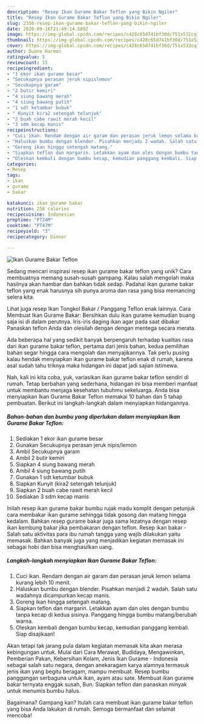 ```yaml
---
description: "Resep Ikan Gurame Bakar Teflon yang Bikin Ngiler"
title: "Resep Ikan Gurame Bakar Teflon yang Bikin Ngiler"
slug: 2356-resep-ikan-gurame-bakar-teflon-yang-bikin-ngiler
date: 2020-09-16T21:49:14.589Z
image: https://img-global.cpcdn.com/recipes/c428c65d741bf30d/751x532cq70/ikan-gurame-bakar-teflon-foto-resep-utama.jpg
thumbnail: https://img-global.cpcdn.com/recipes/c428c65d741bf30d/751x532cq70/ikan-gurame-bakar-teflon-foto-resep-utama.jpg
cover: https://img-global.cpcdn.com/recipes/c428c65d741bf30d/751x532cq70/ikan-gurame-bakar-teflon-foto-resep-utama.jpg
author: Duane Harmon
ratingvalue: 5
reviewcount: 15
recipeingredient:
- "1 ekor ikan gurame besar"
- "Secukupnya perasan jeruk nipislemon"
- "Secukupnya garam"
- "2 butir kemiri"
- "4 siung bawang merah"
- "4 siung bawang putih"
- "1 sdt ketumbar bubuk"
- " Kunyit kira2 setengah telunjuk"
- "2 buah cabe rawit merah kecil"
- "3 sdm kecap manis"
recipeinstructions:
- "Cuci ikan. Rendam dengan air garam dan perasan jeruk lemon selama kurang lebih 10 menit."
- "Haluskan bumbu dengan blender. Pisahkan menjadi 2 wadah. Salah satu wadahnya dicampurkan kecap manis."
- "Goreng ikan hingga setengah matang."
- "Siapkan teflon dan margarin. Letakkan ayam dan oles dengan bumbu tanpa kecap di kedua sisinya. Panggang hingga bumbu matang/berubah warna."
- "Oleskan kembali dengan bumbu kecap, kemudian panggang kembali. Siap disajikaan!"
categories:
- Resep
tags:
- ikan
- gurame
- bakar

katakunci: ikan gurame bakar 
nutrition: 258 calories
recipecuisine: Indonesian
preptime: "PT24M"
cooktime: "PT47M"
recipeyield: "3"
recipecategory: Dinner

---
```



![Ikan Gurame Bakar Teflon](https://img-global.cpcdn.com/recipes/c428c65d741bf30d/751x532cq70/ikan-gurame-bakar-teflon-foto-resep-utama.jpg)

Sedang mencari inspirasi resep ikan gurame bakar teflon yang unik? Cara membuatnya memang susah-susah gampang. Kalau salah mengolah maka hasilnya akan hambar dan bahkan tidak sedap. Padahal ikan gurame bakar teflon yang enak harusnya sih punya aroma dan rasa yang bisa memancing selera kita.

Lihat juga resep Ikan Tongkol Bakar / Panggang Teflon enak lainnya. Cara Membuat Ikan Gurame Bakar: Bersihkan dulu ikan gurame kemudian buang saja isi di dalam perutnya. Iris-iris daging ikan agar pada saat dibakar Panaskan teflon Anda dan olesilah dengan dengan mentega secara merata.

Ada beberapa hal yang sedikit banyak berpengaruh terhadap kualitas rasa dari ikan gurame bakar teflon, pertama dari jenis bahan, kedua pemilihan bahan segar hingga cara mengolah dan menyajikannya. Tak perlu pusing kalau hendak menyiapkan ikan gurame bakar teflon enak di rumah, karena asal sudah tahu triknya maka hidangan ini dapat jadi sajian istimewa.


Nah, kali ini kita coba, yuk, variasikan ikan gurame bakar teflon sendiri di rumah. Tetap berbahan yang sederhana, hidangan ini bisa memberi manfaat untuk membantu menjaga kesehatan tubuhmu sekeluarga. Anda bisa menyiapkan Ikan Gurame Bakar Teflon memakai 10 bahan dan 5 tahap pembuatan. Berikut ini langkah-langkah dalam menyiapkan hidangannya.

<!--inarticleads1-->

##### Bahan-bahan dan bumbu yang diperlukan dalam menyiapkan Ikan Gurame Bakar Teflon:

1. Sediakan 1 ekor ikan gurame besar
1. Gunakan Secukupnya perasan jeruk nipis/lemon
1. Ambil Secukupnya garam
1. Ambil 2 butir kemiri
1. Siapkan 4 siung bawang merah
1. Ambil 4 siung bawang putih
1. Gunakan 1 sdt ketumbar bubuk
1. Siapkan  Kunyit (kira2 setengah telunjuk)
1. Siapkan 2 buah cabe rawit merah kecil
1. Sediakan 3 sdm kecap manis


Inilah resep ikan gurame bakar bumbu rujak madu komplit dengan petunjuk cara membakar ikan gurame sehingga tidak gosong dan matang hingga kedalam. Bahkan resep gurame bakar juga sama lezatnya dengan resep ikan kembung bakar jika pembakaran dengan teflon. Resep ikan bakar - Salah satu aktivitas para ibu rumah tangga yang wajib dilakukan yaitu memasak. Bahkan banyak juga yang menjadikan kegiatan memasak ini sebagai hobi dan bisa menghasilkan uang. 

<!--inarticleads2-->

##### Langkah-langkah menyiapkan Ikan Gurame Bakar Teflon:

1. Cuci ikan. Rendam dengan air garam dan perasan jeruk lemon selama kurang lebih 10 menit.
1. Haluskan bumbu dengan blender. Pisahkan menjadi 2 wadah. Salah satu wadahnya dicampurkan kecap manis.
1. Goreng ikan hingga setengah matang.
1. Siapkan teflon dan margarin. Letakkan ayam dan oles dengan bumbu tanpa kecap di kedua sisinya. Panggang hingga bumbu matang/berubah warna.
1. Oleskan kembali dengan bumbu kecap, kemudian panggang kembali. Siap disajikaan!


Akan tetapi tak jarang pula dalam kegiatan memasak kita akan merasa kebingungan untuk. Mulai dari Cara Merawat, Budidaya, Mengawinkan, Pemberian Pakan, Kebersihan Kolam, Jenis Ikan Gurame - Indonesia sebagai salah satu negara, dengan anekaragam karya alamnya termasuk jenis ikan yang begitu beragam, mampu membuat. Resep bumbu panggangan serbaguna untuk ikan, ayam atau sate. Membuat ikan gurame bakar ternyata enggak susah, Bun. Siapkan teflon dan panaskan minyak untuk menumis bumbu halus. 

Bagaimana? Gampang kan? Itulah cara membuat ikan gurame bakar teflon yang bisa Anda lakukan di rumah. Semoga bermanfaat dan selamat mencoba!
